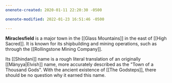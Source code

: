 ```yaml
---
onenote-created: 2020-01-11 22:20:30 -0500

onenote-modified: 2022-01-23 16:51:46 -0500

---
```


**Miraclesfield** is a major town in the [[Glass Mountains]] in the east of [[High Sacred]]. It is known for its shipbuilding and mining operations, such as through the [[Rollingstone Mining Company]].

Its [[Shindani]] name is a rough literal translation of an originally [[Mänyya|Elvish]] name, more accurately described as the "Town of a Thousand Gods". With the ancient existence of [[The Godsteps]], there should be no question why it earned this name.
